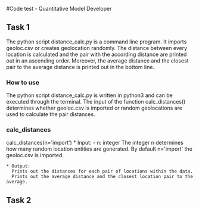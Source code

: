 #Code test - Quantitative Model Developer

## Task 1

The python script distance_calc.py is a command line program. It imports geoloc.csv or creates geolocation randomly.
The distance between every location is calculated and the pair with the according distance are printed out in an ascending order.
Moreover, the average distance and the closest pair to the average distance is printed out in the bottom line.

### How to use
The python script distance_calc.py is written in python3 and can be executed through the terminal.
The input of the function calc_distances() determines whether geoloc.csv is imported or random geolocations are used to calculate the pair distances.

### calc_distances
calc_distances(n='import')
    * Input:
      - n: integer
        The integer n determines how many random location entities are generated.
        By default n='import' the geoloc.csv is imported.

    * Output:
      Prints out the distances for each pair of locations within the data.
      Prints out the average distance and the closest location pair to the average.


## Task 2
